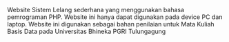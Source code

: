 Website Sistem Lelang sederhana yang menggunakan bahasa pemrograman PHP. Website ini hanya dapat digunakan pada device PC dan laptop. Website ini digunakan sebagai bahan penilaian untuk Mata Kuliah Basis Data pada Universitas Bhineka PGRI Tulungagung